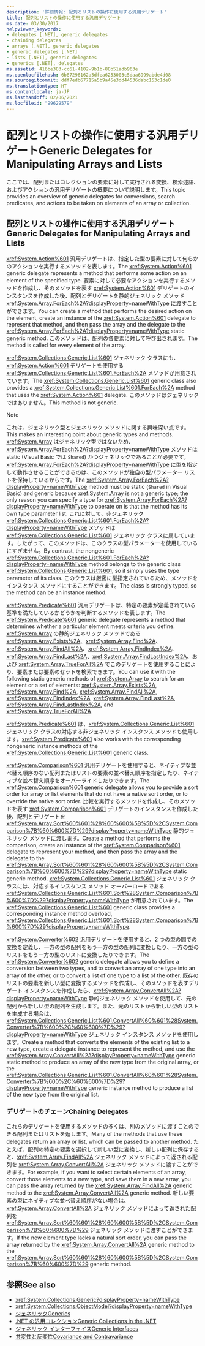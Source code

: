 ```yaml
---
description: '詳細情報: 配列とリストの操作に使用する汎用デリゲート'
title: 配列とリストの操作に使用する汎用デリゲート
ms.date: 03/30/2017
helpviewer_keywords:
- delegates [.NET], generic delegates
- chaining delegates
- arrays [.NET], generic delegates
- generic delegates [.NET]
- lists [.NET], generic delegates
- generics [.NET], delegates
ms.assetid: 416be383-cc61-4102-9b1b-88b51adb963e
ms.openlocfilehash: 6b87296162a5dfea6253003c5daa6999abde4d08
ms.sourcegitcommit: ddf7edb67715a5b9a45e3dd44536dabc153c1de0
ms.translationtype: HT
ms.contentlocale: ja-JP
ms.lasthandoff: 02/06/2021
ms.locfileid: "99629579"
---
```

# <a name="generic-delegates-for-manipulating-arrays-and-lists"></a><span data-ttu-id="3ae15-103">配列とリストの操作に使用する汎用デリゲート</span><span class="sxs-lookup"><span data-stu-id="3ae15-103">Generic Delegates for Manipulating Arrays and Lists</span></span>

<span data-ttu-id="3ae15-104">ここでは、配列またはコレクションの要素に対して実行される変換、検索述語、およびアクションの汎用デリゲートの概要について説明します。</span><span class="sxs-lookup"><span data-stu-id="3ae15-104">This topic provides an overview of generic delegates for conversions, search predicates, and actions to be taken on elements of an array or collection.</span></span>  
  
## <a name="generic-delegates-for-manipulating-arrays-and-lists"></a><span data-ttu-id="3ae15-105">配列とリストの操作に使用する汎用デリゲート</span><span class="sxs-lookup"><span data-stu-id="3ae15-105">Generic Delegates for Manipulating Arrays and Lists</span></span>  

 <span data-ttu-id="3ae15-106"><xref:System.Action%601> 汎用デリゲートは、指定した型の要素に対して何らかのアクションを実行するメソッドを表します。</span><span class="sxs-lookup"><span data-stu-id="3ae15-106">The <xref:System.Action%601> generic delegate represents a method that performs some action on an element of the specified type.</span></span> <span data-ttu-id="3ae15-107">要素に対して必要なアクションを実行するメソッドを作成し、そのメソッドを表す <xref:System.Action%601> デリゲートのインスタンスを作成した後、配列とデリゲートを静的ジェネリック メソッド <xref:System.Array.ForEach%2A?displayProperty=nameWithType> に渡すことができます。</span><span class="sxs-lookup"><span data-stu-id="3ae15-107">You can create a method that performs the desired action on the element, create an instance of the <xref:System.Action%601> delegate to represent that method, and then pass the array and the delegate to the <xref:System.Array.ForEach%2A?displayProperty=nameWithType> static generic method.</span></span> <span data-ttu-id="3ae15-108">このメソッドは、配列の各要素に対して呼び出されます。</span><span class="sxs-lookup"><span data-stu-id="3ae15-108">The method is called for every element of the array.</span></span>  
  
 <span data-ttu-id="3ae15-109"><xref:System.Collections.Generic.List%601> ジェネリック クラスにも、<xref:System.Action%601> デリゲートを使用する <xref:System.Collections.Generic.List%601.ForEach%2A> メソッドが用意されています。</span><span class="sxs-lookup"><span data-stu-id="3ae15-109">The <xref:System.Collections.Generic.List%601> generic class also provides a <xref:System.Collections.Generic.List%601.ForEach%2A> method that uses the <xref:System.Action%601> delegate.</span></span> <span data-ttu-id="3ae15-110">このメソッドはジェネリックではありません。</span><span class="sxs-lookup"><span data-stu-id="3ae15-110">This method is not generic.</span></span>  
  
> [!NOTE]
> <span data-ttu-id="3ae15-111">これは、ジェネリック型とジェネリック メソッドに関する興味深い点です。</span><span class="sxs-lookup"><span data-stu-id="3ae15-111">This makes an interesting point about generic types and methods.</span></span> <span data-ttu-id="3ae15-112"><xref:System.Array> はジェネリック型ではないため、<xref:System.Array.ForEach%2A?displayProperty=nameWithType> メソッドは static (Visual Basic では `Shared`) かつジェネリックであることが必要です。<xref:System.Array.ForEach%2A?displayProperty=nameWithType> に型を指定して動作させることができるのは、このメソッドが独自の型パラメーター リストを保持しているからです。</span><span class="sxs-lookup"><span data-stu-id="3ae15-112">The <xref:System.Array.ForEach%2A?displayProperty=nameWithType> method must be static (`Shared` in Visual Basic) and generic because <xref:System.Array> is not a generic type; the only reason you can specify a type for <xref:System.Array.ForEach%2A?displayProperty=nameWithType> to operate on is that the method has its own type parameter list.</span></span> <span data-ttu-id="3ae15-113">これに対して、非ジェネリック <xref:System.Collections.Generic.List%601.ForEach%2A?displayProperty=nameWithType> メソッドは <xref:System.Collections.Generic.List%601> ジェネリック クラスに属しています。したがって、このメソッドは、このクラスの型パラメーターを使用しているにすぎません。</span><span class="sxs-lookup"><span data-stu-id="3ae15-113">By contrast, the nongeneric <xref:System.Collections.Generic.List%601.ForEach%2A?displayProperty=nameWithType> method belongs to the generic class <xref:System.Collections.Generic.List%601>, so it simply uses the type parameter of its class.</span></span> <span data-ttu-id="3ae15-114">このクラスは厳密に型指定されているため、メソッドをインスタンス メソッドにすることができます。</span><span class="sxs-lookup"><span data-stu-id="3ae15-114">The class is strongly typed, so the method can be an instance method.</span></span>  
  
 <span data-ttu-id="3ae15-115"><xref:System.Predicate%601> 汎用デリゲートは、特定の要素が定義されている基準を満たしているかどうかを判断するメソッドを表します。</span><span class="sxs-lookup"><span data-stu-id="3ae15-115">The <xref:System.Predicate%601> generic delegate represents a method that determines whether a particular element meets criteria you define.</span></span> <span data-ttu-id="3ae15-116"><xref:System.Array> の静的ジェネリック メソッドである <xref:System.Array.Exists%2A>、<xref:System.Array.Find%2A>、<xref:System.Array.FindAll%2A>、<xref:System.Array.FindIndex%2A>、<xref:System.Array.FindLast%2A>、<xref:System.Array.FindLastIndex%2A>、および <xref:System.Array.TrueForAll%2A> でこのデリゲートを使用することにより、要素または要素のセットを検索できます。</span><span class="sxs-lookup"><span data-stu-id="3ae15-116">You can use it with the following static generic methods of <xref:System.Array> to search for an element or a set of elements: <xref:System.Array.Exists%2A>, <xref:System.Array.Find%2A>, <xref:System.Array.FindAll%2A>, <xref:System.Array.FindIndex%2A>, <xref:System.Array.FindLast%2A>, <xref:System.Array.FindLastIndex%2A>, and <xref:System.Array.TrueForAll%2A>.</span></span>  
  
 <span data-ttu-id="3ae15-117"><xref:System.Predicate%601> は、<xref:System.Collections.Generic.List%601> ジェネリック クラスの対応する非ジェネリック インスタンス メソッドも使用します。</span><span class="sxs-lookup"><span data-stu-id="3ae15-117"><xref:System.Predicate%601> also works with the corresponding nongeneric instance methods of the <xref:System.Collections.Generic.List%601> generic class.</span></span>  
  
 <span data-ttu-id="3ae15-118"><xref:System.Comparison%601> 汎用デリゲートを使用すると、ネイティブな並べ替え順序のない配列またはリストの要素の並べ替え順序を指定したり、ネイティブな並べ替え順序をオーバーライドしたりできます。</span><span class="sxs-lookup"><span data-stu-id="3ae15-118">The <xref:System.Comparison%601> generic delegate allows you to provide a sort order for array or list elements that do not have a native sort order, or to override the native sort order.</span></span> <span data-ttu-id="3ae15-119">比較を実行するメソッドを作成し、そのメソッドを表す <xref:System.Comparison%601> デリゲートのインスタンスを作成した後、配列とデリゲートを <xref:System.Array.Sort%60%601%28%60%600%5B%5D%2CSystem.Comparison%7B%60%600%7D%29?displayProperty=nameWithType> 静的ジェネリック メソッドに渡します。</span><span class="sxs-lookup"><span data-stu-id="3ae15-119">Create a method that performs the comparison, create an instance of the <xref:System.Comparison%601> delegate to represent your method, and then pass the array and the delegate to the <xref:System.Array.Sort%60%601%28%60%600%5B%5D%2CSystem.Comparison%7B%60%600%7D%29?displayProperty=nameWithType> static generic method.</span></span> <span data-ttu-id="3ae15-120"><xref:System.Collections.Generic.List%601> ジェネリック クラスには、対応するインスタンス メソッド オーバーロードである <xref:System.Collections.Generic.List%601.Sort%28System.Comparison%7B%600%7D%29?displayProperty=nameWithType> が用意されています。</span><span class="sxs-lookup"><span data-stu-id="3ae15-120">The <xref:System.Collections.Generic.List%601> generic class provides a corresponding instance method overload, <xref:System.Collections.Generic.List%601.Sort%28System.Comparison%7B%600%7D%29?displayProperty=nameWithType>.</span></span>  
  
 <span data-ttu-id="3ae15-121"><xref:System.Converter%602> 汎用デリゲートを使用すると、2 つの型の間での変換を定義し、一方の型の配列をもう一方の型の配列に変換したり、一方の型のリストをもう一方の型のリストに変換したりできます。</span><span class="sxs-lookup"><span data-stu-id="3ae15-121">The <xref:System.Converter%602> generic delegate allows you to define a conversion between two types, and to convert an array of one type into an array of the other, or to convert a list of one type to a list of the other.</span></span> <span data-ttu-id="3ae15-122">既存のリストの要素を新しい型に変換するメソッドを作成し、そのメソッドを表すデリゲート インスタンスを作成したら、<xref:System.Array.ConvertAll%2A?displayProperty=nameWithType> 静的ジェネリック メソッドを使用して、元の配列から新しい型の配列を生成します。また、元のリストから新しい型のリストを生成する場合は、<xref:System.Collections.Generic.List%601.ConvertAll%60%601%28System.Converter%7B%600%2C%60%600%7D%29?displayProperty=nameWithType> ジェネリック インスタンス メソッドを使用します。</span><span class="sxs-lookup"><span data-stu-id="3ae15-122">Create a method that converts the elements of the existing list to a new type, create a delegate instance to represent the method, and use the <xref:System.Array.ConvertAll%2A?displayProperty=nameWithType> generic static method to produce an array of the new type from the original array, or the <xref:System.Collections.Generic.List%601.ConvertAll%60%601%28System.Converter%7B%600%2C%60%600%7D%29?displayProperty=nameWithType> generic instance method to produce a list of the new type from the original list.</span></span>  
  
### <a name="chaining-delegates"></a><span data-ttu-id="3ae15-123">デリゲートのチェーン</span><span class="sxs-lookup"><span data-stu-id="3ae15-123">Chaining Delegates</span></span>  

 <span data-ttu-id="3ae15-124">これらのデリゲートを使用するメソッドの多くは、別のメソッドに渡すことのできる配列またはリストを返します。</span><span class="sxs-lookup"><span data-stu-id="3ae15-124">Many of the methods that use these delegates return an array or list, which can be passed to another method.</span></span> <span data-ttu-id="3ae15-125">たとえば、配列の特定の要素を選択して新しい型に変換し、新しい配列に保存すると、<xref:System.Array.FindAll%2A> ジェネリック メソッドによって返される配列を <xref:System.Array.ConvertAll%2A> ジェネリック メソッドに渡すことができます。</span><span class="sxs-lookup"><span data-stu-id="3ae15-125">For example, if you want to select certain elements of an array, convert those elements to a new type, and save them in a new array, you can pass the array returned by the <xref:System.Array.FindAll%2A> generic method to the <xref:System.Array.ConvertAll%2A> generic method.</span></span> <span data-ttu-id="3ae15-126">新しい要素の型にネイティブな並べ替え順序がない場合は、<xref:System.Array.ConvertAll%2A> ジェネリック メソッドによって返された配列を <xref:System.Array.Sort%60%601%28%60%600%5B%5D%2CSystem.Comparison%7B%60%600%7D%29> ジェネリック メソッドに渡すことができます。</span><span class="sxs-lookup"><span data-stu-id="3ae15-126">If the new element type lacks a natural sort order, you can pass the array returned by the <xref:System.Array.ConvertAll%2A> generic method to the <xref:System.Array.Sort%60%601%28%60%600%5B%5D%2CSystem.Comparison%7B%60%600%7D%29> generic method.</span></span>  
  
## <a name="see-also"></a><span data-ttu-id="3ae15-127">参照</span><span class="sxs-lookup"><span data-stu-id="3ae15-127">See also</span></span>

- <xref:System.Collections.Generic?displayProperty=nameWithType>
- <xref:System.Collections.ObjectModel?displayProperty=nameWithType>
- [<span data-ttu-id="3ae15-128">ジェネリック</span><span class="sxs-lookup"><span data-stu-id="3ae15-128">Generics</span></span>](index.md)
- [<span data-ttu-id="3ae15-129">.NET の汎用コレクション</span><span class="sxs-lookup"><span data-stu-id="3ae15-129">Generic Collections in the .NET</span></span>](collections.md)
- [<span data-ttu-id="3ae15-130">ジェネリック インターフェイス</span><span class="sxs-lookup"><span data-stu-id="3ae15-130">Generic Interfaces</span></span>](interfaces.md)
- [<span data-ttu-id="3ae15-131">共変性と反変性</span><span class="sxs-lookup"><span data-stu-id="3ae15-131">Covariance and Contravariance</span></span>](covariance-and-contravariance.md)
